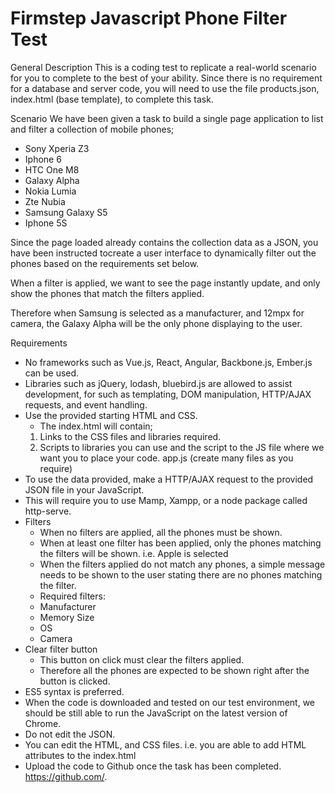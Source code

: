 # Firmstep Javascript Phone Filter Test

General Description
This is a coding test to replicate a real-world scenario for you to complete to the best of your ability.
Since there is no requirement for a database and server code, you will need to use the file
products.json, index.html (base template), to complete this task.

Scenario
We have been given a task to build a single page application to list and filter a collection of mobile phones;
- Sony Xperia Z3
- Iphone 6
- HTC One M8
- Galaxy Alpha
- Nokia Lumia
- Zte Nubia
- Samsung Galaxy S5
- Iphone 5S

Since the page loaded already contains the collection data as a JSON, you have been instructed tocreate a user interface to dynamically filter out the phones based on the requirements set below.

When a filter is applied, we want to see the page instantly update, and only show the phones that match the filters applied.

Therefore when Samsung is selected as a manufacturer, and 12mpx for camera, the Galaxy Alpha will be the only phone displaying to the user.

Requirements
- No frameworks such as Vue.js, React, Angular, Backbone.js, Ember.js can be used.
- Libraries such as jQuery, lodash, bluebird.js are allowed to assist development, for such as templating, DOM manipulation, HTTP/AJAX requests, and event handling.
- Use the provided starting HTML and CSS.
	- The index.html will contain;
	1. Links to the CSS files and libraries required.
	2. Scripts to libraries you can use and the script to the JS file where we want you to place your code. app.js (create many files as you require)
- To use the data provided, make a HTTP/AJAX request to the provided JSON file in your JavaScript.
- This will require you to use Mamp, Xampp, or a node package called http-serve.
- Filters
	- When no filters are applied, all the phones must be shown.
	- When at least one filter has been applied, only the phones matching the filters will be shown. i.e. Apple is selected
	- When the filters applied do not match any phones, a simple message needs to be shown to the user stating there are no phones matching the filter.
	- Required filters:
	- Manufacturer
	- Memory Size
	- OS
	- Camera
- Clear filter button
	- This button on click must clear the filters applied.
	- Therefore all the phones are expected to be shown right after the button is clicked.
- ES5 syntax is preferred.
- When the code is downloaded and tested on our test environment, we should be still able to run the JavaScript on the latest version of Chrome.
- Do not edit the JSON.
- You can edit the HTML, and CSS files. i.e. you are able to add HTML attributes to the index.html
- Upload the code to Github once the task has been completed. https://github.com/.